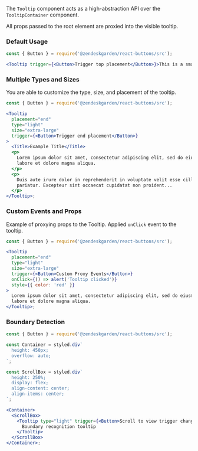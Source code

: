 The `Tooltip` component acts as a high-abstraction API over the `TooltipContainer` component.

All props passed to the root element are proxied into the visible tooltip.

### Default Usage

```jsx
const { Button } = require('@zendeskgarden/react-buttons/src');

<Tooltip trigger={<Button>Trigger top placement</Button>}>This is a small tooltip</Tooltip>;
```

### Multiple Types and Sizes

You are able to customize the type, size, and placement of the tooltip.

```jsx
const { Button } = require('@zendeskgarden/react-buttons/src');

<Tooltip
  placement="end"
  type="light"
  size="extra-large"
  trigger={<Button>Trigger end placement</Button>}
>
  <Title>Example Title</Title>
  <p>
    Lorem ipsum dolor sit amet, consectetur adipiscing elit, sed do eiusmod tempor incididunt ut
    labore et dolore magna aliqua.
  </p>
  <p>
    Duis aute irure dolor in reprehenderit in voluptate velit esse cillum dolore eu fugiat nulla
    pariatur. Excepteur sint occaecat cupidatat non proident...
  </p>
</Tooltip>;
```

### Custom Events and Props

Example of proxying props to the Tooltip. Applied `onClick` event to the tooltip.

```jsx
const { Button } = require('@zendeskgarden/react-buttons/src');

<Tooltip
  placement="end"
  type="light"
  size="extra-large"
  trigger={<Button>Custom Proxy Events</Button>}
  onClick={() => alert('Tooltip clicked')}
  style={{ color: 'red' }}
>
  Lorem ipsum dolor sit amet, consectetur adipiscing elit, sed do eiusmod tempor incididunt ut
  labore et dolore magna aliqua.
</Tooltip>;
```

### Boundary Detection

```jsx
const { Button } = require('@zendeskgarden/react-buttons/src');

const Container = styled.div`
  height: 450px;
  overflow: auto;
`;

const ScrollBox = styled.div`
  height: 250%;
  display: flex;
  align-content: center;
  align-items: center;
`;

<Container>
  <ScrollBox>
    <Tooltip type="light" trigger={<Button>Scroll to view trigger changes</Button>}>
      Boundary recognition tooltip
    </Tooltip>
  </ScrollBox>
</Container>;
```
